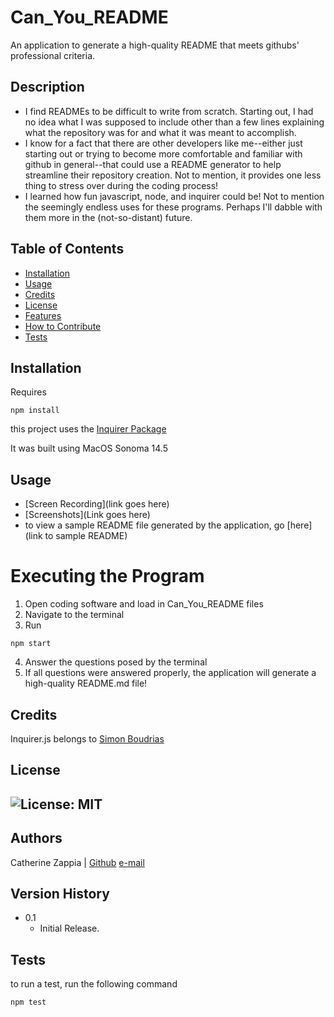 # Can_You_README
An application to generate a high-quality README that meets githubs' professional criteria. 

## Description

- I find READMEs to be difficult to write from scratch. Starting out, I had no idea what I was supposed to include other than a few lines explaining what the repository was for and what it was meant to accomplish. 
-  I know for a fact that there are other developers like me--either just starting out or trying to become more comfortable and familiar with github in general--that could use a README generator to help streamline their repository creation. Not to mention, it provides one less thing to stress over during the coding process! 
- I learned how fun javascript, node, and inquirer could be! Not to mention the seemingly endless uses for these programs. Perhaps I'll dabble with them more in the (not-so-distant) future.

## Table of Contents

- [Installation](#installation)
- [Usage](#usage)
- [Credits](#credits)
- [License](#license)
- [Features](#features)
- [How to Contribute](#how-to-contribute)
- [Tests](#tests)

## Installation
Requires
```
npm install
```
this project uses the [Inquirer Package](https://www.npmjs.com/package/inquirer)

It was built using MacOS Sonoma 14.5


## Usage
- [Screen Recording](link goes here)
- [Screenshots](Link goes here)
- to view a sample README file generated by the application, go [here](link to sample README)

# Executing the Program
1. Open coding software and load in Can_You_README files
2. Navigate to the terminal
3. Run
  ```
  npm start
  ```
4. Answer the questions posed by the terminal
5. If all questions were answered properly, the application will generate a high-quality README.md file!

## Credits
Inquirer.js belongs to [Simon Boudrias](https://www.github.com/SBoudrias)

## License
![License: MIT](https://img.shields.io/badge/License-MIT-yellow.svg)
---
## Authors
Catherine Zappia | [Github](https://www.github.com/catzappia)   [e-mail](catherinemzappia@gmail.com)

## Version History
- 0.1
  - Initial Release.

## Tests
to run a test, run the following command
```
npm test
```
